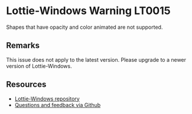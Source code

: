 [comment]: # (deprecated)
[comment]: # (name:OpacityAndColorAnimatedTogetherIsNotSupported)
[comment]: # (text:Opacity and color animated at the same time is not supported.)

# Lottie-Windows Warning LT0015

Shapes that have opacity and color animated are not supported.

## Remarks
This issue does not apply to the latest version. Please upgrade to a newer version of Lottie-Windows.

## Resources

* [Lottie-Windows repository](https://aka.ms/lottie)
* [Questions and feedback via Github](https://github.com/windows-toolkit/Lottie-Windows/issues)
